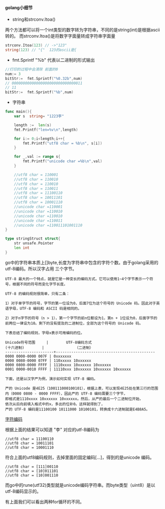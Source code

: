 #### golang小细节 
- string和strconv.Itoa()

两个方法都可以将一个int类型的数字转为字符串，不同的是string(int)是根据ascii转的。
而strconv.Itoa()是将数字字面量转成字符串字面量

```go
strconv.Itoa(123) // ->"123"
string(123) // "{"  123的ascii是{
```

- fmt.Sprintf 
"%b" 代表以二进制的形式输出   
```go
//打印的过程中会清除 前面的0
num:= 3
bitStr:=  fmt.Sprintf("%0.32b",num) 
// 00000000000000000000000000000011
// 11
bitStr:=  fmt.Sprintf("%b",num)
```


- 字符串

```go
func main(){
	var s  string= "1223李"

	length :=  len(s)
	fmt.Printf("len=%v\n",length)

	for i:= 0;i<length;i++{
		fmt.Printf("utf8 char = %b\n", s[i])
	}

	for _,val := range s{
		fmt.Printf("unicode char =%b\n",val)
	}

	//utf8 char = 110001
	//utf8 char = 110010
	//utf8 char = 110010
	//utf8 char = 110011
	//utf8 char = 11100110
	//utf8 char = 10011101
	//utf8 char = 10001110
	//unicode char =110001
	//unicode char =110010
	//unicode char =110010
	//unicode char =110011
	//unicode char =110011101001110
}
```
```go
type stringStruct struct{
    str unsafe.Pointer
    len int
}
```
go中的字符串本质上[]byte,长度为字符串中包含的字符个数。由于golang采用的utf-8编码。所以汉字占用
三个字节。

```
UTF-8 最大的一个特点，就是它是一种变长的编码方式。它可以使用1~4个字节表示一个符号，根据不同的符号而变化字节长度。

UTF-8 的编码规则很简单，只有二条：

1）对于单字节的符号，字节的第一位设为0，后面7位为这个符号的 Unicode 码。因此对于英语字母，UTF-8 编码和 ASCII 码是相同的。

2）对于n字节的符号（n > 1），第一个字节的前n位都设为1，第n + 1位设为0，后面字节的前两位一律设为10。剩下的没有提及的二进制位，全部为这个符号的 Unicode 码。

下表总结了编码规则，字母x表示可用编码的位。

Unicode符号范围     |        UTF-8编码方式
(十六进制)        |              （二进制）
----------------------+---------------------------------------------
0000 0000-0000 007F | 0xxxxxxx
0000 0080-0000 07FF | 110xxxxx 10xxxxxx
0000 0800-0000 FFFF | 1110xxxx 10xxxxxx 10xxxxxx
0001 0000-0010 FFFF | 11110xxx 10xxxxxx 10xxxxxx 10xxxxxx

下面，还是以汉字严为例，演示如何实现 UTF-8 编码。

严的 Unicode 是4E25（100111000100101），根据上表，可以发现4E25处在第三行的范围内（0000 0800 - 0000 FFFF），因此严的 UTF-8 编码需要三个字节，
即格式是1110xxxx 10xxxxxx 10xxxxxx。然后，从严的最后一个二进制位开始，
依次从后向前填入格式中的x，多出的位补0。这样就得到了，
严的 UTF-8 编码是11100100 10111000 10100101，转换成十六进制就是E4B8A5。
```
[字符编码](http://www.ruanyifeng.com/blog/2007/10/ascii_unicode_and_utf-8.html)

根据上面的结果可以知道 "李" 对应的utf-8编码为
```
//utf8 char = 11100110
//utf8 char = 10011101
//utf8 char = 10001110
```

符合上面的utf8编码规则，去掉里面的固定编码[...]，得到的是unicode 编码。

```
//utf8 char = [111]00110
//utf8 char = [10]011101
//utf8 char = [10]001110
```

而go中的rune(utf32)类型就是unicode编码字符串。而byte类型（uint8）是以utf-8编码显示的。

有上面我们可以看出两种for循环的不同。











